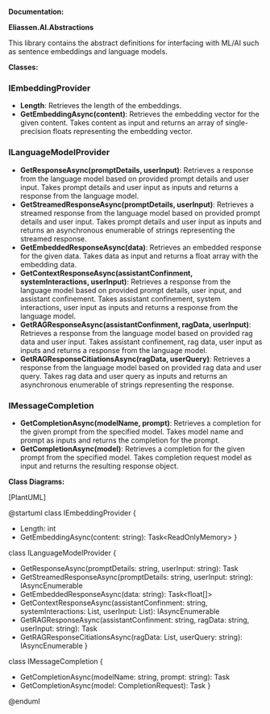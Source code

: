 **Documentation:**

**Eliassen.AI.Abstractions**

This library contains the abstract definitions for interfacing with ML/AI such as sentence embeddings and language models.

**Classes:**

### IEmbeddingProvider

* **Length**: Retrieves the length of the embeddings.
* **GetEmbeddingAsync(content)**: Retrieves the embedding vector for the given content. Takes content as input and returns an array of single-precision floats representing the embedding vector.

### ILanguageModelProvider

* **GetResponseAsync(promptDetails, userInput)**: Retrieves a response from the language model based on provided prompt details and user input. Takes prompt details and user input as inputs and returns a response from the language model.
* **GetStreamedResponseAsync(promptDetails, userInput)**: Retrieves a streamed response from the language model based on provided prompt details and user input. Takes prompt details and user input as inputs and returns an asynchronous enumerable of strings representing the streamed response.
* **GetEmbeddedResponseAsync(data)**: Retrieves an embedded response for the given data. Takes data as input and returns a float array with the embedding data.
* **GetContextResponseAsync(assistantConfinment, systemInteractions, userInput)**: Retrieves a response from the language model based on provided prompt details, user input, and assistant confinement. Takes assistant confinement, system interactions, user input as inputs and returns a response from the language model.
* **GetRAGResponseAsync(assistantConfinment, ragData, userInput)**: Retrieves a response from the language model based on provided rag data and user input. Takes assistant confinement, rag data, user input as inputs and returns a response from the language model.
* **GetRAGResponseCitiationsAsync(ragData, userQuery)**: Retrieves a response from the language model based on provided rag data and user query. Takes rag data and user query as inputs and returns an asynchronous enumerable of strings representing the response.

### IMessageCompletion

* **GetCompletionAsync(modelName, prompt)**: Retrieves a completion for the given prompt from the specified model. Takes model name and prompt as inputs and returns the completion for the prompt.
* **GetCompletionAsync(model)**: Retrieves a completion for the given prompt from the specified model. Takes completion request model as input and returns the resulting response object.

**Class Diagrams:**

[PlantUML]

@startuml
class IEmbeddingProvider {
  + Length: int
  + GetEmbeddingAsync(content: string): Task<ReadOnlyMemory<float>>
}

class ILanguageModelProvider {
  + GetResponseAsync(promptDetails: string, userInput: string): Task<string>
  + GetStreamedResponseAsync(promptDetails: string, userInput: string): IAsyncEnumerable<string>
  + GetEmbeddedResponseAsync(data: string): Task<float[]>
  + GetContextResponseAsync(assistantConfinment: string, systemInteractions: List<string>, userInput: List<string>): IAsyncEnumerable<string>
  + GetRAGResponseAsync(assistantConfinment: string, ragData: string, userInput: string): Task<string>
  + GetRAGResponseCitiationsAsync(ragData: List<KVPModel>, userQuery: string): IAsyncEnumerable<string>
}

class IMessageCompletion {
  + GetCompletionAsync(modelName: string, prompt: string): Task<string>
  + GetCompletionAsync(model: CompletionRequest): Task<CompletionResponse>
}

@enduml